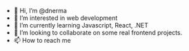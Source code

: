 - 👋 Hi, I’m @dnerma
- 👀 I’m interested in web development
- 🌱 I’m currently learning Javascript, React, .NET
- 💞️ I’m looking to collaborate on some real frontend projects.
- 📫 How to reach me

<!---
dnerma/dnerma is a ✨ special ✨ repository because its `README.md` (this file) appears on your GitHub profile.
You can click the Preview link to take a look at your changes.
--->
